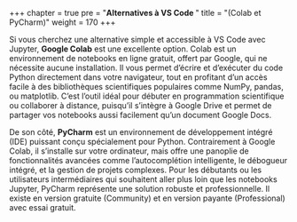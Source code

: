 +++
chapter = true
pre = "<b>Alternatives à VS Code </b>"
title = "(Colab et PyCharm)"
weight = 170
+++


Si vous cherchez une alternative simple et accessible à VS Code avec Jupyter, **Google Colab** est une excellente option. Colab est un environnement de notebooks en ligne gratuit, offert par Google, qui ne nécessite aucune installation. Il vous permet d’écrire et d’exécuter du code Python directement dans votre navigateur, tout en profitant d’un accès facile à des bibliothèques scientifiques populaires comme NumPy, pandas, ou matplotlib. C’est l’outil idéal pour débuter en programmation scientifique ou collaborer à distance, puisqu’il s’intègre à Google Drive et permet de partager vos notebooks aussi facilement qu’un document Google Docs.

De son côté, **PyCharm** est un environnement de développement intégré (IDE) puissant conçu spécialement pour Python. Contrairement à Google Colab, il s’installe sur votre ordinateur, mais offre une panoplie de fonctionnalités avancées comme l’autocomplétion intelligente, le débogueur intégré, et la gestion de projets complexes. Pour les débutants ou les utilisateurs intermédiaires qui souhaitent aller plus loin que les notebooks Jupyter, PyCharm représente une solution robuste et professionnelle. Il existe en version gratuite (Community) et en version payante (Professional) avec essai gratuit.
